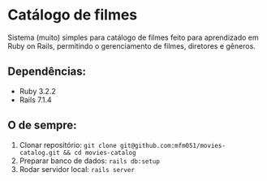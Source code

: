 # Catálogo de filmes

Sistema (muito) simples para catálogo de filmes feito para aprendizado em Ruby on Rails, permitindo o gerenciamento de filmes, diretores e gêneros.

## Dependências:
- Ruby 3.2.2
- Rails 7.1.4

## O de sempre:

 1. Clonar repositório: `git clone git@github.com:mfm051/movies-catalog.git && cd movies-catalog`
 2. Preparar banco de dados: `rails db:setup`
 3. Rodar servidor local: `rails server`
